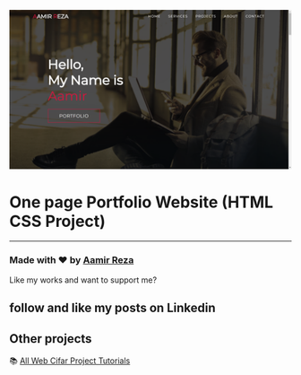 ![Watch Now](./img/Design.jpg)
# One page Portfolio Website (HTML CSS Project)

----------

### Made with ❤️ by [Aamir Reza](https://www.linkedin.com/in/aamir-reza-45baaa202/)

Like my works and want to support me?

follow and like my posts on Linkedin
---------------

## Other projects

📚 [All Web Cifar Project Tutorials](https://github.com/Deathwear/CODSOFT)
  


